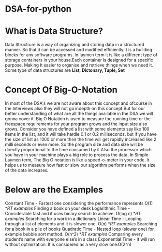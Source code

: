 # DSA-for-python

# What is Data Structure?

Data Structrure is a way of organizing and storing data in a structured manner. So that it can be accessed and modified efficiently.It is a building blocks for any software programs. In laymen term it is like a different type of storage containers in your house.Each container is designed for a specific purpose, Making It easier to organise and retrieve things when we need it.
Some type of data structures are **List, Dictonary, Tuple, Set**


# Concept Of Big-O-Notation
In most of the DSA's we are not aware about this concept and ofcourse in the Interviews also they will not go indepth on this concept.But for our better understanding of what are all the things available in the DSA we will gonna cover it.
Big O Notation is used to measure the running time or the freespace requirements for your program grows and the input size also grows.
Consider you have defined a list with some elements say like 100 items in the list, and it will take hardle 0.1 or 0.2 milliseconds. but if you have the size of list as 1000 or more then the time will get rapidly increased like 2 milli seconds or even more. So the program size and data size will be directly proportional to the time consumed by it.Also the processor which you have in your machine plays a big role to process the data.
In Simple Laymen term, The Big O notation is like a speed-o-meter in your code. It helps us to measure how fast or slow our algorithm performs when the size of the data increases.


# Below are the Examples
Constant Time - Fastest one considering the performance represents O(1) **RT examples* Finding a book on your desk
Logarithmic Time - Considerable fast  and it uses binary search to acheive. O(log n) **RT examples* Searching for a work in a dictionary
Linear Time - Looping through a list of elements and it is slower one. O(n) **RT examples* Searching for a book in a pile of books
Quadratic Time - Nested loop (slower one) for example bubble sort method. O(n^2) **RT examples* Comparing every student’s name with everyone else’s in a class 
Exponential Time - It will run without optimization. It is considered as a very slow one.O(2^n) 



